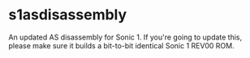 # s1asdisassembly
An updated AS disassembly for Sonic 1.
If you're going to update this, please make sure it builds a bit-to-bit identical Sonic 1 REV00 ROM.
